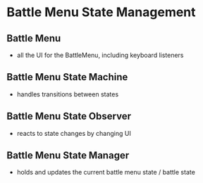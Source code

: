 # Battle Menu State Management

## Battle Menu

- all the UI for the BattleMenu, including keyboard listeners

## Battle Menu State Machine

- handles transitions between states

## Battle Menu State Observer

- reacts to state changes by changing UI

## Battle Menu State Manager

- holds and updates the current battle menu state / battle state
